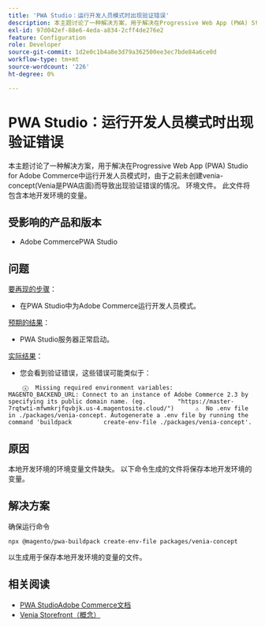 ```yaml
---
title: 'PWA Studio：运行开发人员模式时出现验证错误'
description: 本主题讨论了一种解决方案，用于解决在Progressive Web App (PWA) Studio for Adobe Commerce中运行开发人员模式时，由于之前未创建venia-concept(Venia是PWA店面)而导致出现验证错误的情况。 环境文件。 此文件将包含本地开发环境的变量。
exl-id: 97d042ef-88e6-4eda-a834-2cff4de276e2
feature: Configuration
role: Developer
source-git-commit: 1d2e0c1b4a8e3d79a362500ee3ec7bde84a6ce0d
workflow-type: tm+mt
source-wordcount: '226'
ht-degree: 0%

---
```


# PWA Studio：运行开发人员模式时出现验证错误

本主题讨论了一种解决方案，用于解决在Progressive Web App (PWA) Studio for Adobe Commerce中运行开发人员模式时，由于之前未创建venia-concept(Venia是PWA店面)而导致出现验证错误的情况。 环境文件。 此文件将包含本地开发环境的变量。

## 受影响的产品和版本

* Adobe CommercePWA Studio

## 问题

<u>要再现的步骤</u>：

* 在PWA Studio中为Adobe Commerce运行开发人员模式。

<u>预期的结果</u>：

* PWA Studio服务器正常启动。

<u>实际结果</u>：

* 您会看到验证错误，这些错误可能类似于：

```
    ⓧ  Missing required environment variables:         MAGENTO_BACKEND_URL: Connect to an instance of Adobe Commerce 2.3 by specifying its public domain name. (eg.         "https://master-7rqtwti-mfwmkrjfqvbjk.us-4.magentosite.cloud/")      ⚠  No .env file in ./packages/venia-concept. Autogenerate a .env file by running the command 'buildpack         create-env-file ./packages/venia-concept'.
```

## 原因

本地开发环境的环境变量文件缺失。 以下命令生成的文件将保存本地开发环境的变量。

## 解决方案

确保运行命令

```
npx @magento/pwa-buildpack create-env-file packages/venia-concept
```

以生成用于保存本地开发环境的变量的文件。

## 相关阅读

* [PWA StudioAdobe Commerce文档](https://magento.github.io/pwa-studio/)
* [Venia Storefront（概念）](https://magento.github.io/pwa-studio/venia-pwa-concept/)

